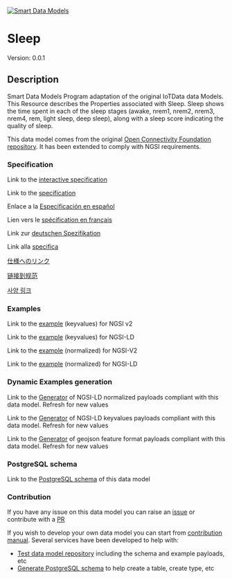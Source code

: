 [![Smart Data Models](https://smartdatamodels.org/wp-content/uploads/2022/01/SmartDataModels_logo.png "Logo")](https://smartdatamodels.org)
# Sleep
Version: 0.0.1

## Description 

Smart Data Models Program adaptation of the original IoTData data Models. This Resource describes the Properties associated with Sleep. Sleep shows the time spent in each of the sleep stages (awake, nrem1, nrem2, nrem3, nrem4, rem, light sleep, deep sleep), along with a sleep score indicating the quality of sleep.

This data model comes from the original [Open Connectivity Foundation repository](https://github.com/openconnectivityfoundation/IoTDataModels). It has been extended to comply with NGSI requirements.
### Specification

Link to the [interactive specification](https://swagger.lab.fiware.org/?url=https://smart-data-models.github.io/dataModel.OCF/Sleep/swagger.yaml)

Link to the [specification](https://github.com/smart-data-models/dataModel.OCF/blob/master/Sleep/doc/spec.md)

Enlace a la [Especificación en español](https://github.com/smart-data-models/dataModel.OCF/blob/master/Sleep/doc/spec_ES.md)

Lien vers le [spécification en français](https://github.com/smart-data-models/dataModel.OCF/blob/master/Sleep/doc/spec_FR.md)

Link zur [deutschen Spezifikation](https://github.com/smart-data-models/dataModel.OCF/blob/master/Sleep/doc/spec_DE.md)

Link alla [specifica](https://github.com/smart-data-models/dataModel.OCF/blob/master/Sleep/doc/spec_IT.md)

[仕様へのリンク](https://github.com/smart-data-models/dataModel.OCF/blob/master/Sleep/doc/spec_JA.md)

[链接到规范](https://github.com/smart-data-models/dataModel.OCF/blob/master/Sleep/doc/spec_ZH.md)

[사양 링크](https://github.com/smart-data-models/dataModel.OCF/blob/master/Sleep/doc/spec_KO.md)
### Examples

Link to the [example](https://smart-data-models.github.io/dataModel.OCF/Sleep/examples/example.json) (keyvalues) for NGSI v2

Link to the [example](https://smart-data-models.github.io/dataModel.OCF/Sleep/examples/example.jsonld) (keyvalues) for NGSI-LD

Link to the [example](https://smart-data-models.github.io/dataModel.OCF/Sleep/examples/example-normalized.json) (normalized) for NGSI-V2

Link to the [example](https://smart-data-models.github.io/dataModel.OCF/Sleep/examples/example-normalized.jsonld) (normalized) for NGSI-LD
### Dynamic Examples generation

Link to the [Generator](https://smartdatamodels.org/extra/ngsi-ld_generator.php?schemaUrl=https://raw.githubusercontent.com/smart-data-models/dataModel.OCF/master/Sleep/schema.json&email=info@smartdatamodels.org) of NGSI-LD normalized payloads compliant with this data model. Refresh for new values

Link to the [Generator](https://smartdatamodels.org/extra/ngsi-ld_generator_keyvalues.php?schemaUrl=https://raw.githubusercontent.com/smart-data-models/dataModel.OCF/master/Sleep/schema.json&email=info@smartdatamodels.org) of NGSI-LD keyvalues payloads compliant with this data model. Refresh for new values

Link to the [Generator](https://smartdatamodels.org/extra/geojson_features_generator.php?schemaUrl=https://raw.githubusercontent.com/smart-data-models/dataModel.OCF/master/Sleep/schema.json&email=info@smartdatamodels.org) of geojson feature format payloads compliant with this data model. Refresh for new values
### PostgreSQL schema

Link to the [PostgreSQL schema](https://github.com/smart-data-models/dataModel.OCF/blob/master/Sleep/schema.sql) of this data model
### Contribution

 If you have any issue on this data model you can raise an [issue](https://github.com/smart-data-models/dataModel.OCF/issues)  or contribute with a [PR](https://github.com/smart-data-models/dataModel.OCF/pulls)

 If you wish to develop your own data model you can start from [contribution manual](https://bit.ly/contribution_manual). Several services have been developed to help with: 
 - [Test data model repository](https://smartdatamodels.org/index.php/data-models-contribution-api/) including the schema and example payloads, etc
 - [Generate PostgreSQL schema](https://smartdatamodels.org/index.php/sql-service/) to help create a table, create type, etc
